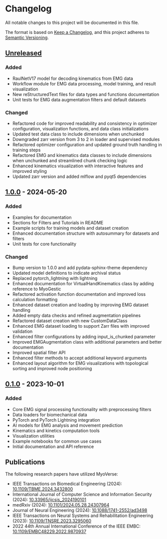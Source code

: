 # Changelog

All notable changes to this project will be documented in this file.

The format is based on [Keep a Changelog](https://keepachangelog.com/en/1.0.0/),
and this project adheres to [Semantic Versioning](https://semver.org/spec/v2.0.0.html).

## [Unreleased]

### Added
- RaulNetV17 model for decoding kinematics from EMG data
- Workflow module for EMG data processing, model training, and result visualization
- New reStructuredText files for data types and functions documentation
- Unit tests for EMG data augmentation filters and default datasets

### Changed
- Refactored code for improved readability and consistency in optimizer configuration, visualization functions, and data class initializations
- Updated test data class to include dimensions when unchunked
- Downgraded zarr version from 3 to 2 in loader and supervised modules
- Refactored optimizer configuration and updated ground truth handling in training steps
- Refactored EMG and kinematics data classes to include dimensions when unchunked and streamlined chunk checking logic
- Enhanced kinematics visualization with interactive features and improved styling
- Updated zarr version and added mlflow and pyqt5 dependencies

## [1.0.0] - 2024-05-20

### Added
- Examples for documentation
- Sections for Filters and Tutorials in README
- Example scripts for training models and dataset creation
- Enhanced documentation structure with autosummary for datasets and filters
- Unit tests for core functionality

### Changed
- Bump version to 1.0.0 and add pydata-sphinx-theme dependency
- Updated model definitions to indicate archival status
- Replaced pytorch_lightning with lightning
- Enhanced documentation for VirtualHandKinematics class by adding reference to MyoGestic
- Refactored activation function documentation and improved loss calculation formatting
- Enhanced dataset creation and loading by improving EMG dataset handling
- Added empty data checks and refined augmentation pipelines
- Refactored dataset creation with new CustomDataClass
- Enhanced EMG dataset loading to support Zarr files with improved validation
- Enhanced filter configurations by adding input_is_chunked parameter
- Improved EMGAugmentation class with additional parameters and better documentation
- Improved spatial filter API
- Enhanced filter methods to accept additional keyword arguments
- Enhanced layout algorithm for EMG visualizations with topological sorting and improved node positioning

## [0.1.0] - 2023-10-01

### Added
- Core EMG signal processing functionality with preprocessing filters
- Data loaders for biomechanical data
- PyTorch and PyTorch Lightning integration
- AI models for EMG analysis and movement prediction
- Kinematics and kinetics computation tools
- Visualization utilities
- Example notebooks for common use cases
- Initial documentation and API reference

## Publications

The following research papers have utilized MyoVerse:

- IEEE Transactions on Biomedical Engineering (2024): [10.1109/TBME.2024.3432800](https://doi.org/10.1109/TBME.2024.3432800)
- International Journal of Computer Science and Information Security (2024): [10.33965/ijcsis_2024190101](https://doi.org/10.33965/ijcsis_2024190101)
- medRxiv (2024): [10.1101/2024.05.28.24307964](https://doi.org/10.1101/2024.05.28.24307964)
- Journal of Neural Engineering (2024): [10.1088/1741-2552/ad3498](https://doi.org/10.1088/1741-2552/ad3498)
- IEEE Transactions on Neural Systems and Rehabilitation Engineering (2023): [10.1109/TNSRE.2023.3295060](https://doi.org/10.1109/TNSRE.2023.3295060)
- 2022 44th Annual International Conference of the IEEE EMBC: [10.1109/EMBC48229.2022.9870937](https://doi.org/10.1109/EMBC48229.2022.9870937)

[Unreleased]: https://github.com/NsquaredLab/MyoVerse/compare/v1.0.0...HEAD
[1.0.0]: https://github.com/NsquaredLab/MyoVerse/compare/v0.1.0...v1.0.0
[0.1.0]: https://github.com/NsquaredLab/MyoVerse/releases/tag/v0.1.0 